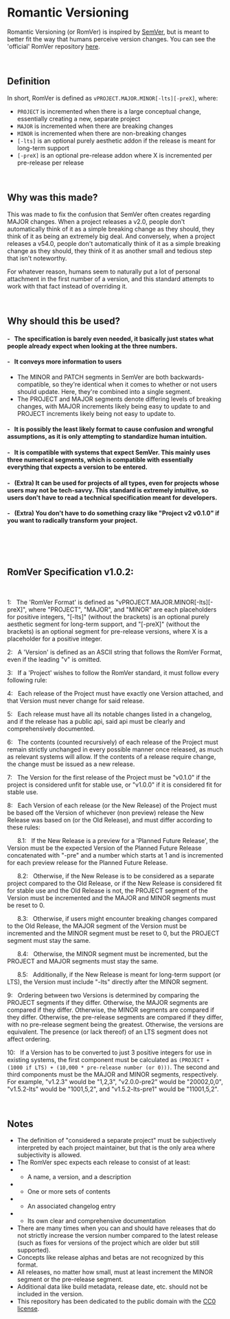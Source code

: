 # Romantic Versioning

Romantic Versioning (or RomVer) is inspired by [SemVer](https://semver.org/), but is meant to better fit the way that humans perceive version changes. You can see the 'official' RomVer repository [here](https://github.com/romversioning/romver).

<br>

## Definition

In short, RomVer is defined as `vPROJECT.MAJOR.MINOR[-lts][-preX]`, where:

- `PROJECT` is incremented when there is a large conceptual change, essentially creating a new, separate project
- `MAJOR` is incremented when there are breaking changes
- `MINOR` is incremented when there are non-breaking changes
- `[-lts]` is an optional purely aesthetic addon if the release is meant for long-term support
- `[-preX]` is an optional pre-release addon where X is incremented per pre-release per release

<br>

## Why was this made?

This was made to fix the confusion that SemVer often creates regarding MAJOR changes. When a project releases a v2.0, people don't automatically think of it as a simple breaking change as they should, they think of it as being an extremely big deal. And conversely, when a project releases a v54.0, people don't automatically think of it as a simple breaking change as they should, they think of it as another small and tedious step that isn't noteworthy.

For whatever reason, humans seem to naturally put a lot of personal attachment in the first number of a version, and this standard attempts to work with that fact instead of overriding it. 

<br>

## Why should this be used?

#### - &nbsp; The specification is barely even needed, it basically just states what people already expect when looking at the three numbers.

#### - &nbsp; It conveys more information to users

- The MINOR and PATCH segments in SemVer are both backwards-compatible, so they're identical when it comes to whether or not users should update. Here, they're combined into a single segment.
- The PROJECT and MAJOR segments denote differing levels of breaking changes, with MAJOR increments likely being easy to update to and PROJECT increments likely being not easy to update to.

#### - &nbsp; It is possibly the least likely format to cause confusion and wrongful assumptions, as it is only attempting to standardize human intuition.

#### - &nbsp; It is compatible with systems that expect SemVer. This mainly uses three numerical segments, which is compatible with essentially everything that expects a version to be entered.

#### - &nbsp; (Extra) It can be used for projects of all types, even for projects whose users may not be tech-savvy. This standard is extremely intuitive, so users don't have to read a technical specification meant for developers.

#### - &nbsp; (Extra) You don't have to do something crazy like "Project v2 v0.1.0" if you want to radically transform your project.

<br>
<br>
<br>

## RomVer Specification v1.0.2:

<br>

1: &nbsp; The 'RomVer Format' is defined as "vPROJECT.MAJOR.MINOR\[-lts]\[-preX]", where "PROJECT", "MAJOR", and "MINOR" are each placeholders for positive integers, "\[-lts]" (without the brackets) is an optional purely aesthetic segment for long-term support, and "\[-preX]" (without the brackets) is an optional segment for pre-release versions, where X is a placeholder for a positive integer.

2: &nbsp; A 'Version' is defined as an ASCII string that follows the RomVer Format, even if the leading "v" is omitted.

3: &nbsp; If a 'Project' wishes to follow the RomVer standard, it must follow every following rule:

4: &nbsp; Each release of the Project must have exactly one Version attached, and that Version must never change for said release.

5: &nbsp; Each release must have all its notable changes listed in a changelog, and if the release has a public api, said api must be clearly and comprehensively documented.

6: &nbsp; The contents (counted recursively) of each release of the Project must remain strictly unchanged in every possible manner once released, as much as relevant systems will allow. If the contents of a release require change, the change must be issued as a new release.

7: &nbsp; The Version for the first release of the Project must be "v0.1.0" if the project is considered unfit for stable use, or "v1.0.0" if it is considered fit for stable use.

8: &nbsp; Each Version of each release (or the New Release) of the Project must be based off the Version of whichever (non preview) release the New Release was based on (or the Old Release), and must differ according to these rules:

&nbsp; &nbsp; &nbsp; 8.1: &nbsp; If the New Release is a preview for a 'Planned Future Release', the Version must be the expected Version of the Planned Future Release concatenated with "-pre" and a number which starts at 1 and is incremented for each preview release for the Planned Future Release.

&nbsp; &nbsp; &nbsp; 8.2: &nbsp; Otherwise, if the New Release is to be considered as a separate project compared to the Old Release, or if the New Release is considered fit for stable use and the Old Release is not, the PROJECT segment of the Version must be incremented and the MAJOR and MINOR segments must be reset to 0.

&nbsp; &nbsp; &nbsp; 8.3: &nbsp; Otherwise, if users might encounter breaking changes compared to the Old Release, the MAJOR segment of the Version must be incremented and the MINOR segment must be reset to 0, but the PROJECT segment must stay the same.

&nbsp; &nbsp; &nbsp; 8.4: &nbsp; Otherwise, the MINOR segment must be incremented, but the PROJECT and MAJOR segments must stay the same.

&nbsp; &nbsp; &nbsp; 8.5: &nbsp; Additionally, if the New Release is meant for long-term support (or LTS), the Version must include "-lts" directly after the MINOR segment.

9: &nbsp; Ordering between two Versions is determined by comparing the PROJECT segments if they differ. Otherwise, the MAJOR segments are compared if they differ. Otherwise, the MINOR segments are compared if they differ. Otherwise, the pre-release segments are compared if they differ, with no pre-release segment being the greatest. Otherwise, the versions are equivalent. The presence (or lack thereof) of an LTS segment does not affect ordering.

10: &nbsp; If a Version has to be converted to just 3 positive integers for use in existing systems, the first component must be calculated as `(PROJECT + (1000 if LTS) + (10,000 * pre-release number (or 0)))`. The second and third components must be the MAJOR and MINOR segments, respectively. For example, "v1.2.3" would be "1,2,3", "v2.0.0-pre2" would be "20002,0,0", "v1.5.2-lts" would be "1001,5,2", and "v1.5.2-lts-pre1" would be "11001,5,2".

<br>

## Notes

- The definition of "considered a separate project" must be subjectively interpreted by each project maintainer, but that is the only area where subjectivity is allowed.
- The RomVer spec expects each release to consist of at least:
- - A name, a version, and a description
- - One or more sets of contents
- - An associated changelog entry
- - Its own clear and comprehensive documentation
- There are many times when you can and should have releases that do not strictly increase the version number compared to the latest release (such as fixes for versions of the project which are older but still supported).
- Concepts like release alphas and betas are not recognized by this format.
- All releases, no matter how small, must at least increment the MINOR segment or the pre-release segment.
- Additional data like build metadata, release date, etc. should not be included in the version.
- This repository has been dedicated to the public domain with the [CC0 license](LICENSE).
